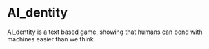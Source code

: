 # AI_dentity
AI_dentity is a text based game, showing that humans can bond with machines easier than we think.
